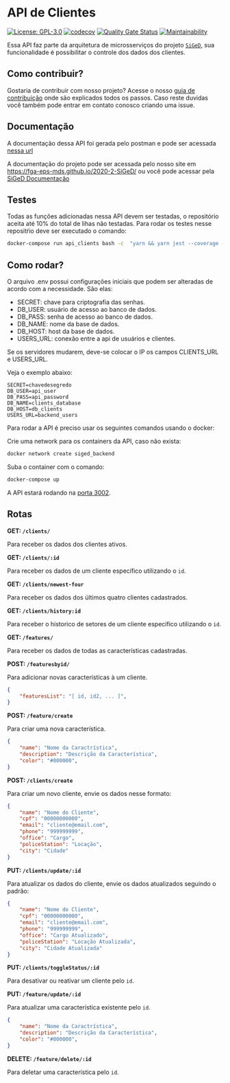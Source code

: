 # API de Clientes
[![License: GPL-3.0](https://img.shields.io/badge/License-GPL3-blue.svg)](https://opensource.org/licenses/gpl-3.0.html)
[![codecov](https://codecov.io/gh/fga-eps-mds/2020-2-SiGeD-Clients/branch/master/graph/badge.svg?token=06OWCVXW69)](https://codecov.io/gh/fga-eps-mds/2020-2-SiGeD-Clients)
[![Quality Gate Status](https://sonarcloud.io/api/project_badges/measure?project=fga-eps-mds_2020-2-G4-Clients&metric=alert_status)](https://sonarcloud.io/dashboard?id=fga-eps-mds_2020-2-G4-Clients)
[![Maintainability](https://api.codeclimate.com/v1/badges/1df404296f3bc6768bb4/maintainability)](https://codeclimate.com/github/fga-eps-mds/2020-2-SiGeD-Clients/maintainability)


Essa API faz parte da arquitetura de microsserviços do projeto [`SiGeD`](https://github.com/fga-eps-mds/2020-2-SiGeD), sua funcionalidade  é possibilitar o controle dos dados dos clientes. 

## Como contribuir?

Gostaria de contribuir com nosso projeto? Acesse o nosso [guia de contribuição](https://fga-eps-mds.github.io/2020-2-SiGeD/CONTRIBUTING/) onde são explicados todos os passos.
Caso reste duvidas você também pode entrar em contato conosco criando uma issue.

## Documentação

A documentação dessa API foi gerada pelo postman e pode ser acessada [nessa url](https://documenter.getpostman.com/view/5363481/UUxwDV7D)

A documentação do projeto pode ser acessada pelo nosso site em https://fga-eps-mds.github.io/2020-2-SiGeD/ ou você pode acessar pela [SiGeD Documentação](https://fga-eps-mds.github.io/2020-2-SiGeD/home/)

## Testes

Todas as funções adicionadas nessa API devem ser testadas, o repositório aceita até 10% do total de lihas não testadas. Para rodar os testes nesse repositŕio deve ser executado o comando:

```bash
docker-compose run api_clients bash -c  "yarn && yarn jest --coverage --forceExit"
```

## Como rodar?

O arquivo .env possui configurações iniciais que podem ser alteradas de acordo com a necessidade. São elas:
 - SECRET: chave para criptografia das senhas.
 - DB_USER: usuário de acesso ao banco de dados.
 - DB_PASS: senha de acesso ao banco de dados.
 - DB_NAME: nome da base de dados.
 - DB_HOST: host da base de dados.
 - USERS_URL: conexão entre a api de usuários e clientes.

Se os servidores mudarem, deve-se colocar o IP os campos CLIENTS_URL e USERS_URL.

Veja o exemplo abaixo:

```
SECRET=chavedesegredo
DB_USER=api_user
DB_PASS=api_password
DB_NAME=clients_database
DB_HOST=db_clients
USERS_URL=backend_users
```

Para rodar a API é preciso usar os seguintes comandos usando o docker:

Crie uma network para os containers da API, caso não exista:

```bash
docker network create siged_backend
```

Suba o container com o comando:

```bash
docker-compose up
```
A API estará rodando na [porta 3002](http://localhost:3002).

## Rotas

**GET: `/clients/`**

Para receber os dados dos clientes ativos.

**GET: `/clients/:id`**

Para receber os dados de um cliente específico utilizando o `id`.

**GET: `/clients/newest-four`**

Para receber os dados dos últimos quatro clientes cadastrados.

**GET: `/clients/history:id`**

Para receber o historico de setores de um cliente específico utilizando o `id`.


**GET: `/features/`**

Para receber os dados de todas as características cadastradas.

**POST: `/featuresbyid/`**

Para adicionar novas características à um cliente.

```json
{
    "featuresList": "[ id, id2, ... ]",
}
```

**POST: `/feature/create`**

Para criar uma nova característica.

```json
{
    "name": "Nome da Caractrística",
    "description": "Descrição da Característica",
    "color": "#000000",
}
```

**POST: `/clients/create`**

Para criar um novo cliente, envie os dados nesse formato:

```json
{
    "name": "Nome do Cliente",
    "cpf": "00000000000",
    "email": "cliente@email.com",
    "phone": "999999999",
    "office": "Cargo",
    "policeStation": "Locação",
    "city": "Cidade"
}
```

**PUT: `/clients/update/:id`**

Para atualizar os dados do cliente, envie os dados atualizados seguindo o padrão:

```json
{
    "name": "Nome do Cliente",
    "cpf": "00000000000",
    "email": "cliente@email.com",
    "phone": "999999999",
    "office": "Cargo Atualizado",
    "policeStation": "Locação Atualizada",
    "city": "Cidade Atualizada"
}
```

**PUT: `/clients/toggleStatus/:id`**

Para desativar ou reativar um cliente pelo `id`.

**PUT: `/feature/update/:id`**

Para atualizar uma característica existente pelo `id`.

```json
{
    "name": "Nome da Caractrística",
    "description": "Descrição da Característica",
    "color": "#000000",
}
```


**DELETE: `/feature/delete/:id`**

Para deletar uma característica pelo `id`.

